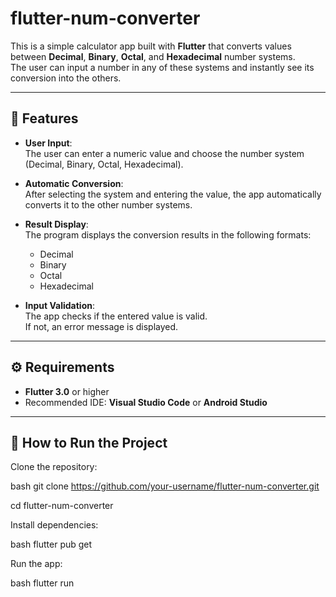 # flutter-num-converter

This is a simple calculator app built with **Flutter** that converts values between **Decimal**, **Binary**, **Octal**, and **Hexadecimal** number systems.  
The user can input a number in any of these systems and instantly see its conversion into the others.

---

## 📱 Features

- **User Input**:  
  The user can enter a numeric value and choose the number system (Decimal, Binary, Octal, Hexadecimal).

- **Automatic Conversion**:  
  After selecting the system and entering the value, the app automatically converts it to the other number systems.

- **Result Display**:  
  The program displays the conversion results in the following formats:
  - Decimal  
  - Binary  
  - Octal  
  - Hexadecimal  

- **Input Validation**:  
  The app checks if the entered value is valid.  
  If not, an error message is displayed.

---

## ⚙️ Requirements

- **Flutter 3.0** or higher  
- Recommended IDE: **Visual Studio Code** or **Android Studio**

---

## 🚀 How to Run the Project

Clone the repository:

bash
git clone https://github.com/your-username/flutter-num-converter.git


cd flutter-num-converter


Install dependencies:

bash
flutter pub get


Run the app:

bash
flutter run
